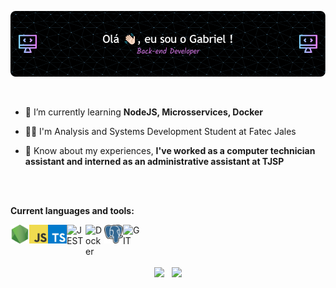 ![Header](./assets/github-header-image.png)

<br>

- 🌱 I’m currently learning **NodeJS, Microsservices, Docker**

- 👨‍🎓 I'm Analysis and Systems Development Student at Fatec Jales

- 📄 Know about my experiences, **I've worked as a computer technician assistant and interned as an administrative assistant at TJSP**

<br/>
<br/>

**Current languages and tools:**
<p>
   <a target="_blank" rel="noopener noreferrer" href="https://raw.githubusercontent.com/github/explore/80688e429a7d4ef2fca1e82350fe8e3517d3494d/topics/nodejs/nodejs.png"><img alt="NodeJS" src="https://raw.githubusercontent.com/github/explore/80688e429a7d4ef2fca1e82350fe8e3517d3494d/topics/nodejs/nodejs.png" style="max-width:100%;" width="30px" align="left"></a>
 <a target="_blank" rel="noopener noreferrer" href="https://raw.githubusercontent.com/github/explore/80688e429a7d4ef2fca1e82350fe8e3517d3494d/topics/javascript/javascript.png"><img alt="JavaScript" src="https://raw.githubusercontent.com/github/explore/80688e429a7d4ef2fca1e82350fe8e3517d3494d/topics/javascript/javascript.png" style="max-width:100%;" width="30px" align="left"></a>
   <a target="_blank" rel="noopener noreferrer" href="https://raw.githubusercontent.com/github/explore/80688e429a7d4ef2fca1e82350fe8e3517d3494d/topics/typescript/typescript.png"><img alt="TypeScript" src="https://raw.githubusercontent.com/github/explore/80688e429a7d4ef2fca1e82350fe8e3517d3494d/topics/typescript/typescript.png" style="max-width:100%;" width="30px" align="left"></a>
  <a target="_blank" rel="noopener noreferrer" href="https://github.com/get-icon/geticon/blob/master/icons/jest.svg"><img alt="JEST" src="https://github.com/get-icon/geticon/blob/master/icons/jest.svg" style="max-width:100%;" width="30px" align="left"></a>
 <a target="_blank" rel="noopener noreferrer" href="https://github.com/get-icon/geticon/blob/master/icons/docker-icon.svg"><img alt="Docker" src="https://github.com/get-icon/geticon/blob/master/icons/docker-icon.svg" style="max-width:100%;" width="30px" align="left"></a>
  <a target="_blank" rel="noopener noreferrer" href="https://raw.githubusercontent.com/github/explore/80688e429a7d4ef2fca1e82350fe8e3517d3494d/topics/postgresql/postgresql.png"><img alt="PostgreSQL" src="https://raw.githubusercontent.com/github/explore/80688e429a7d4ef2fca1e82350fe8e3517d3494d/topics/postgresql/postgresql.png" style="max-width:100%;" width="30px" align="left"></a>
  <a target="_blank" rel="noopener noreferrer" href="https://github.com/get-icon/geticon/blob/master/icons/git-icon.svg"><img alt="GIT" src="https://github.com/get-icon/geticon/blob/master/icons/git-icon.svg" style="max-width:100%;" width="30px" align="left"></a>
</p>

<br/>
<br/>
<br/>
<br/>
 
<div  align="center">
     <a href="https://github.com/GabrielMorettii"></a>
     <img height="160em" src="https://github-readme-stats.vercel.app/api?username=GabrielMorettii&hide_border=true&show_icons=true&theme=blueberry&include_all_commits=true&count_private=true"/> &nbsp;
     <img height="160em" src="https://github-readme-stats.vercel.app/api/top-langs/?username=GabrielMorettii&layout=compact&count_private=true&hide_border=true&theme=blueberry&show_icons=true">
</div>








